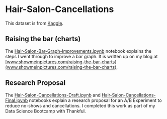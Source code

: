 # Hair-Salon-Cancellations

This dataset is from [Kaggle](https://www.kaggle.com/frederickferguson/hair-salon-no-show-data-set#Service%20Listing0.csv).

## Raising the bar (charts)

The [Hair-Salon-Bar-Graph-Improvements.ipynb](https://github.com/SmellsLikeCake/Hair-Salon-Cancellations/blob/master/Hair-Salon-Bar-Graph-Improvements.ipynb) notebook explains the steps I went through to improve a bar graph. It is written up on my blog at [www.showmeinpictures.com/raising-the-bar-charts](www.showmeinpictures.com/raising-the-bar-charts).

## Research Proposal

The [Hair-Salon-Cancellations-Draft.ipynb](https://github.com/SmellsLikeCake/Hair-Salon-Cancellations/blob/master/Hair-Salon-Cancellations-Draft.ipynb) and [Hair-Salon-Cancellations-Final.ipynb](https://github.com/SmellsLikeCake/Hair-Salon-Cancellations/blob/master/Hair-Salon-Cancellations-Final.ipynb) notebooks explain a research proposal for an A/B Experiment to reduce no-shows and cancellations. I completed this work as part of my Data Science Bootcamp with Thankful.


